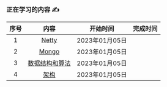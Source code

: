 ### 正在学习的内容 :writing_hand:

| 序号 |                          内容                          |    开始时间    | 完成时间 |
| :--: | :----------------------------------------------------: | :------------: | :------: |
|  1   |    [Netty](https://spectred.github.io/frame/netty)     | 2023年01月05日 |          |
|  2   | [Mongo](https://spectred.github.io/middleware/mongodb) | 2023年01月05日 |          |
|  3   | [数据结构和算法](https://spectred.github.io/base/alg)  | 2023年01月05日 |          |
|  4   |    [架构](https://spectred.github.io/architecture)     | 2023年01月05日 |          |

